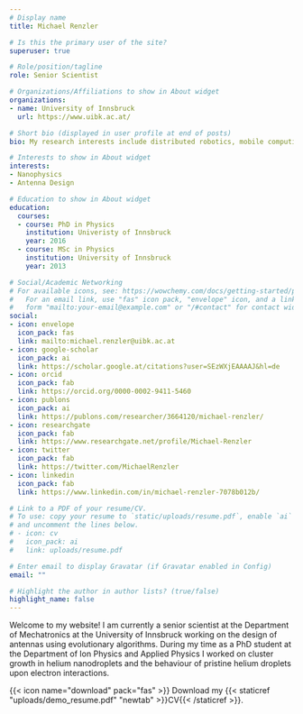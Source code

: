 ```yaml
---
# Display name
title: Michael Renzler

# Is this the primary user of the site?
superuser: true

# Role/position/tagline
role: Senior Scientist

# Organizations/Affiliations to show in About widget
organizations:
- name: University of Innsbruck
  url: https://www.uibk.ac.at/

# Short bio (displayed in user profile at end of posts)
bio: My research interests include distributed robotics, mobile computing and programmable matter.

# Interests to show in About widget
interests:
- Nanophysics
- Antenna Design

# Education to show in About widget
education:
  courses:
  - course: PhD in Physics
    institution: Univeristy of Innsbruck
    year: 2016
  - course: MSc in Physics
    institution: University of Innsbruck
    year: 2013

# Social/Academic Networking
# For available icons, see: https://wowchemy.com/docs/getting-started/page-builder/#icons
#   For an email link, use "fas" icon pack, "envelope" icon, and a link in the
#   form "mailto:your-email@example.com" or "/#contact" for contact widget.
social:
- icon: envelope
  icon_pack: fas
  link: mailto:michael.renzler@uibk.ac.at
- icon: google-scholar
  icon_pack: ai
  link: https://scholar.google.at/citations?user=SEzWXjEAAAAJ&hl=de
- icon: orcid
  icon_pack: fab
  link: https://orcid.org/0000-0002-9411-5460
- icon: publons
  icon_pack: ai
  link: https://publons.com/researcher/3664120/michael-renzler/
- icon: researchgate
  icon_pack: fab
  link: https://www.researchgate.net/profile/Michael-Renzler
- icon: twitter
  icon_pack: fab
  link: https://twitter.com/MichaelRenzler
- icon: linkedin
  icon_pack: fab
  link: https://www.linkedin.com/in/michael-renzler-7078b012b/

# Link to a PDF of your resume/CV.
# To use: copy your resume to `static/uploads/resume.pdf`, enable `ai` icons in `params.toml`, 
# and uncomment the lines below.
# - icon: cv
#   icon_pack: ai
#   link: uploads/resume.pdf

# Enter email to display Gravatar (if Gravatar enabled in Config)
email: ""

# Highlight the author in author lists? (true/false)
highlight_name: false
---
```


Welcome to my website! I am currently a senior scientist at the Department of Mechatronics at the University of Innsbruck working on the design of antennas using evolutionary algorithms. During my time as a PhD student at the Department of Ion Physics and Applied Physics I worked on cluster growth in helium nanodroplets and the behaviour of pristine helium droplets upon electron interactions.


{{< icon name="download" pack="fas" >}} Download my {{< staticref "uploads/demo_resume.pdf" "newtab" >}}CV{{< /staticref >}}.
